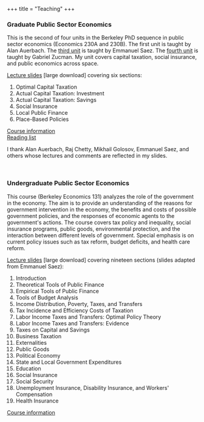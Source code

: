 +++
title = "Teaching"
+++

### **Graduate Public Sector Economics**
This is the second of four units in the Berkeley PhD sequence in public sector economics (Economics 230A and 230B). The first unit is taught by Alan Auerbach. The <a href="https://eml.berkeley.edu/~saez/course/course.html" target="_blank">third unit</a> is taught by Emmanuel Saez. The <a href="http://gabriel-zucman.eu/econ230/" target="_blank">fourth unit</a> is taught by Gabriel Zucman. My unit covers capital taxation, social insurance, and public economics across space. 

<a href="https://eml.berkeley.edu/~yagan/teaching/Graduate_Public_Sector_Economics.pdf" target="_blank">Lecture slides</a> [large download] covering six sections:<br>
1. Optimal Capital Taxation <br>
2. Actual Capital Taxation: Investment<br>
3. Actual Capital Taxation: Savings<br>
4. Social Insurance<br>
5. Local Public Finance<br>
6. Place-Based Policies<br>

<a href="https://eml.berkeley.edu/~yagan/teaching/Graduate_Public_Sector_Economics_Course_Information.pdf" target="_blank">Course information</a> <br>
<a href="https://eml.berkeley.edu/~yagan/teaching/Graduate_Public_Sector_Economics_Reading_List.pdf" target="_blank">Reading list</a> <br>

I thank Alan Auerbach, Raj Chetty, Mikhail Golosov, Emmanuel Saez, and others whose lectures and comments are reflected in my slides.

<br>

### **Undergraduate Public Sector Economics**
This course (Berkeley Economics 131) analyzes the role of the government in the economy. The aim is to provide an understanding of the reasons for government intervention in the economy, the benefits and costs of possible government policies, and the responses of economic agents to the government's actions. The course covers tax policy and inequality, social insurance programs, public goods, environmental protection, and the interaction between different levels of government. Special emphasis is on current policy issues such as tax reform, budget deficits, and health care reform.

<a href="https://eml.berkeley.edu/~yagan/teaching/Undergraduate_Public_Sector_Economics.pdf" target="_blank">Lecture slides</a> [large download] covering nineteen sections (slides adapted from Emmanuel Saez):<br>
1. Introduction<br>
2. Theoretical Tools of Public Finance<br>
3. Empirical Tools of Public Finance<br>
4. Tools of Budget Analysis<br>
5. Income Distribution, Poverty, Taxes, and Transfers<br>
6. Tax Incidence and Efficiency Costs of Taxation<br>
7. Labor Income Taxes and Transfers: Optimal Policy Theory<br>
8. Labor Income Taxes and Transfers: Evidence<br>
9. Taxes on Capital and Savings<br>
10. Business Taxation<br>
11. Externalities<br>
12. Public Goods<br>
13. Political Economy<br>
14. State and Local Government Expenditures<br>
15. Education<br>
16. Social Insurance<br>
17. Social Security<br>
18. Unemployment Insurance, Disability Insurance, and Workers' Compensation<br>
19. Health Insurance

<a href="https://eml.berkeley.edu/~yagan/teaching/Undergraduate_Public_Sector_Economics_Course_Information.pdf" target="_blank">Course information</a>